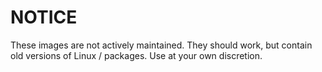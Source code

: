 # NOTICE

These images are not actively maintained. They should work, but contain old versions of Linux / packages. Use at your own discretion.
